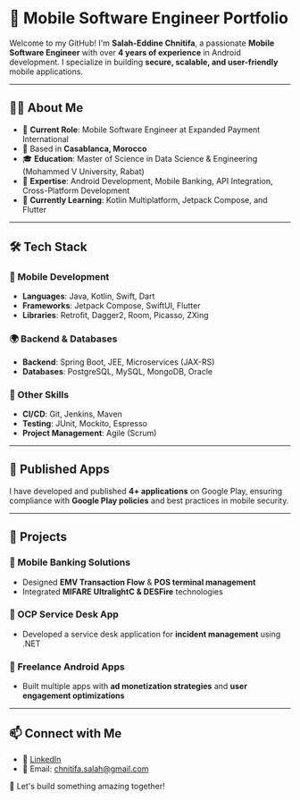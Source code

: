# 🚀 Mobile Software Engineer Portfolio  

Welcome to my GitHub! I'm **Salah-Eddine Chnitifa**, a passionate **Mobile Software Engineer** with over **4 years of experience** in Android development. I specialize in building **secure, scalable, and user-friendly** mobile applications.  

---

## 👨‍💻 About Me  

- 🏢 **Current Role**: Mobile Software Engineer at Expanded Payment International  
- 📍 Based in **Casablanca, Morocco**  
- 🎓 **Education**: Master of Science in Data Science & Engineering (Mohammed V University, Rabat)  
- 🎯 **Expertise**: Android Development, Mobile Banking, API Integration, Cross-Platform Development  
- 🌱 **Currently Learning**: Kotlin Multiplatform, Jetpack Compose, and Flutter  

---

## 🛠️ Tech Stack  

### 📱 Mobile Development  
- **Languages**: Java, Kotlin, Swift, Dart  
- **Frameworks**: Jetpack Compose, SwiftUI, Flutter  
- **Libraries**: Retrofit, Dagger2, Room, Picasso, ZXing  

### 🌍 Backend & Databases  
- **Backend**: Spring Boot, JEE, Microservices (JAX-RS)  
- **Databases**: PostgreSQL, MySQL, MongoDB, Oracle  

### 🚀 Other Skills  
- **CI/CD**: Git, Jenkins, Maven  
- **Testing**: JUnit, Mockito, Espresso  
- **Project Management**: Agile (Scrum)  

---

## 📲 Published Apps  
I have developed and published **4+ applications** on Google Play, ensuring compliance with **Google Play policies** and best practices in mobile security.  

---

## 📂 Projects  
### 🔹 Mobile Banking Solutions  
- Designed **EMV Transaction Flow** & **POS terminal management**  
- Integrated **MIFARE UltralightC & DESFire** technologies  

### 🔹 OCP Service Desk App  
- Developed a service desk application for **incident management** using .NET  

### 🔹 Freelance Android Apps  
- Built multiple apps with **ad monetization strategies** and **user engagement optimizations**  

---

## 📫 Connect with Me  
- 💼 [LinkedIn](https://www.linkedin.com/in/chnitifasalah-eddine)  
- 📧 Email: chnitifa.salah@gmail.com  

🚀 Let's build something amazing together!

<!---
ChnitifaSalahEddine/ChnitifaSalahEddine is a ✨ special ✨ repository because its `README.md` (this file) appears on your GitHub profile.
You can click the Preview link to take a look at your changes.
--->

